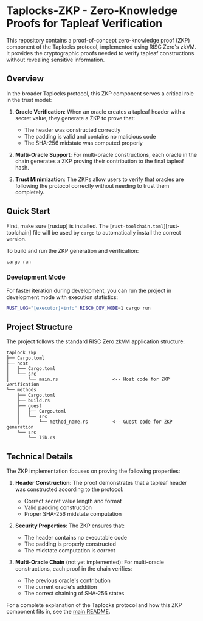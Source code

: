 # Taplocks-ZKP - Zero-Knowledge Proofs for Tapleaf Verification

This repository contains a proof-of-concept zero-knowledge proof (ZKP) component of the Taplocks protocol, implemented using RISC Zero's zkVM. It provides the cryptographic proofs needed to verify tapleaf constructions without revealing sensitive information.

## Overview

In the broader Taplocks protocol, this ZKP component serves a critical role in the trust model:

1. **Oracle Verification**: When an oracle creates a tapleaf header with a secret value, they generate a ZKP to prove that:
   - The header was constructed correctly
   - The padding is valid and contains no malicious code
   - The SHA-256 midstate was computed properly

2. **Multi-Oracle Support**: For multi-oracle constructions, each oracle in the chain generates a ZKP proving their contribution to the final tapleaf hash.

3. **Trust Minimization**: The ZKPs allow users to verify that oracles are following the protocol correctly without needing to trust them completely.

## Quick Start

First, make sure [rustup] is installed. The [`rust-toolchain.toml`][rust-toolchain] file will be used by `cargo` to automatically install the correct version.

To build and run the ZKP generation and verification:

```bash
cargo run
```

### Development Mode

For faster iteration during development, you can run the project in development mode with execution statistics:

```bash
RUST_LOG="[executor]=info" RISC0_DEV_MODE=1 cargo run
```

## Project Structure

The project follows the standard RISC Zero zkVM application structure:

```text
taplock_zkp
├── Cargo.toml
├── host
│   ├── Cargo.toml
│   └── src
│       └── main.rs                    <-- Host code for ZKP verification
└── methods
    ├── Cargo.toml
    ├── build.rs
    ├── guest
    │   ├── Cargo.toml
    │   └── src
    │       └── method_name.rs         <-- Guest code for ZKP generation
    └── src
        └── lib.rs
```

## Technical Details

The ZKP implementation focuses on proving the following properties:

1. **Header Construction**: The proof demonstrates that a tapleaf header was constructed according to the protocol:
   - Correct secret value length and format
   - Valid padding construction
   - Proper SHA-256 midstate computation

2. **Security Properties**: The ZKP ensures that:
   - The header contains no executable code
   - The padding is properly constructed
   - The midstate computation is correct

3. **Multi-Oracle Chain** (not yet implemented): For multi-oracle constructions, each proof in the chain verifies:
   - The previous oracle's contribution
   - The current oracle's addition
   - The correct chaining of SHA-256 states

For a complete explanation of the Taplocks protocol and how this ZKP component fits in, see the [main README](../README.md).
